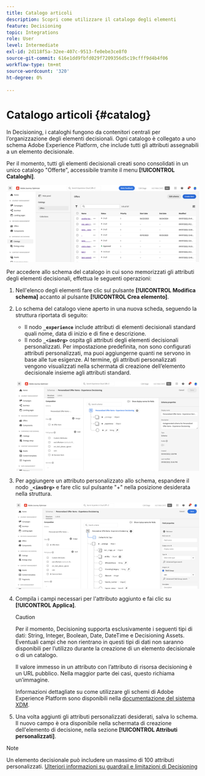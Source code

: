 ```yaml
---
title: Catalogo articoli
description: Scopri come utilizzare il catalogo degli elementi
feature: Decisioning
topic: Integrations
role: User
level: Intermediate
exl-id: 2d118f5a-32ee-407c-9513-fe0ebe3ce8f0
source-git-commit: 616e1dd9fbfd029f7209356d5c19cfff9d4b4f06
workflow-type: tm+mt
source-wordcount: '320'
ht-degree: 0%

---
```


# Catalogo articoli {#catalog}

In Decisioning, i cataloghi fungono da contenitori centrali per l’organizzazione degli elementi decisionali. Ogni catalogo è collegato a uno schema Adobe Experience Platform, che include tutti gli attributi assegnabili a un elemento decisionale.

Per il momento, tutti gli elementi decisionali creati sono consolidati in un unico catalogo &quot;Offerte&quot;, accessibile tramite il menu **[!UICONTROL Cataloghi]**.

![](assets/catalogs-list.png)

Per accedere allo schema del catalogo in cui sono memorizzati gli attributi degli elementi decisionali, effettua le seguenti operazioni:

1. Nell&#39;elenco degli elementi fare clic sul pulsante **[!UICONTROL Modifica schema]** accanto al pulsante **[!UICONTROL Crea elemento]**.

1. Lo schema del catalogo viene aperto in una nuova scheda, seguendo la struttura riportata di seguito:

   * Il nodo **`_experience`** include attributi di elementi decisionali standard quali nome, data di inizio e di fine e descrizione.
   * Il nodo **`_<imsOrg>`** ospita gli attributi degli elementi decisionali personalizzati. Per impostazione predefinita, non sono configurati attributi personalizzati, ma puoi aggiungerne quanti ne servono in base alle tue esigenze. Al termine, gli attributi personalizzati vengono visualizzati nella schermata di creazione dell’elemento decisionale insieme agli attributi standard.

   ![](assets/catalogs-schema.png)

1. Per aggiungere un attributo personalizzato allo schema, espandere il nodo **`_<imsOrg>`** e fare clic sul pulsante &quot;+&quot; nella posizione desiderata nella struttura.

   ![](assets/catalogs-add.png)

1. Compila i campi necessari per l&#39;attributo aggiunto e fai clic su **[!UICONTROL Applica]**.

   >[!CAUTION]
   >
   >Per il momento, Decisioning supporta esclusivamente i seguenti tipi di dati: String, Integer, Boolean, Date, DateTime e Decisioning Assets. Eventuali campi che non rientrano in questi tipi di dati non saranno disponibili per l’utilizzo durante la creazione di un elemento decisionale o di un catalogo.

   Il valore immesso in un attributo con l’attributo di risorsa decisioning è un URL pubblico. Nella maggior parte dei casi, questo richiama un’immagine.

   Informazioni dettagliate su come utilizzare gli schemi di Adobe Experience Platform sono disponibili nella [documentazione del sistema XDM](https://experienceleague.adobe.com/docs/experience-platform/xdm/ui/overview.html?lang=it).

1. Una volta aggiunti gli attributi personalizzati desiderati, salva lo schema. Il nuovo campo è ora disponibile nella schermata di creazione dell&#39;elemento di decisione, nella sezione **[!UICONTROL Attributi personalizzati]**.

>[!NOTE]
>
>Un elemento decisionale può includere un massimo di 100 attributi personalizzati. [Ulteriori informazioni su guardrail e limitazioni di Decisioning](gs-experience-decisioning.md#guardrails)
